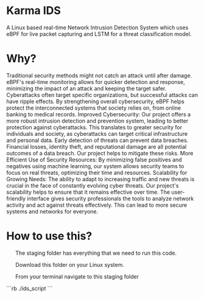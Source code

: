 # Karma IDS
A Linux based real-time Network Intrusion Detection System which uses eBPF for live packet capturing and LSTM for a threat classification model.

# Why?
Traditional security methods might not catch an attack until after damage. eBPF's real-time monitoring allows for quicker detection and response, minimizing the impact of an attack and keeping the target safer. 
Cyberattacks often target specific organizations, but successful attacks can have ripple effects.  By strengthening overall cybersecurity, eBPF helps protect the interconnected systems that society relies on, from online banking to medical records.
Improved Cybersecurity: Our project offers a more robust intrusion detection and prevention system, leading to better protection against cyberattacks. This translates to greater security for individuals and society, as cyberattacks can target critical infrastructure and personal data. Early detection of threats can prevent data breaches. Financial losses, identity theft, and reputational damage are all potential outcomes of a data breach. Our project helps to mitigate these risks.
More Efficient Use of Security Resources: By minimizing false positives and negatives using machine learning, our system allows security teams to focus on real threats, optimizing their time and resources. 
Scalability for Growing Needs: The ability to adapt to increasing traffic and new threats is crucial in the face of constantly evolving cyber threats. Our project's scalability helps to ensure that it remains effective over time.  The user-friendly interface gives security professionals the tools to analyze network activity and act against threats effectively. This can lead to more secure systems and networks for everyone.

# How to use this?
<ul> The staging folder has everything that we need to run this code. </ul>
<ul> Download this folder on your Linux system. </ul>
<ul> From your terminal navigate to this staging folder </ul>
```rb
./ids_script
```


